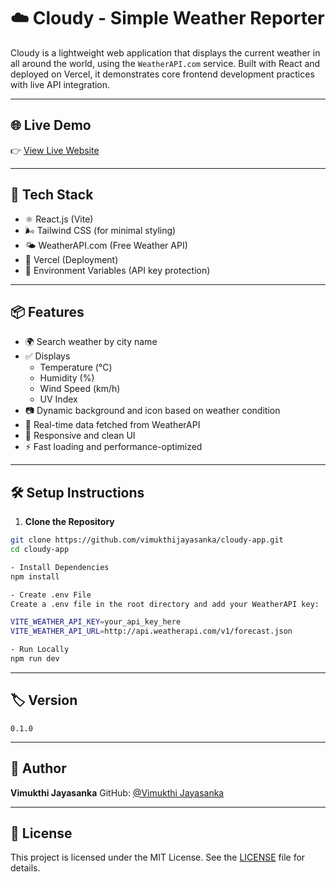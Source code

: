 # ☁️ Cloudy - Simple Weather Reporter

Cloudy is a lightweight web application that displays the current weather in all around the world, using the `WeatherAPI.com` service. Built with React and deployed on Vercel, it demonstrates core frontend development practices with live API integration.

---

## 🌐 Live Demo

👉 [View Live Website]()

---

## 🔧 Tech Stack

- ⚛️ React.js (Vite)
- 🌬️ Tailwind CSS (for minimal styling)
- 🌤️ WeatherAPI.com (Free Weather API)
- 🚀 Vercel (Deployment)
- 🔐 Environment Variables (API key protection)

---

## 📦 Features

- 🌍 Search weather by city name
- ✅ Displays 
    - Temperature (°C)
    - Humidity (%)
    - Wind Speed (km/h)
    - UV Index
- 📷 Dynamic background and icon based on weather condition
- 🔄 Real-time data fetched from WeatherAPI
- 📱 Responsive and clean UI
- ⚡ Fast loading and performance-optimized

---

## 🛠️ Setup Instructions

1. **Clone the Repository**

```bash
git clone https://github.com/vimukthijayasanka/cloudy-app.git
cd cloudy-app

- Install Dependencies
npm install

- Create .env File
Create a .env file in the root directory and add your WeatherAPI key:

VITE_WEATHER_API_KEY=your_api_key_here
VITE_WEATHER_API_URL=http://api.weatherapi.com/v1/forecast.json

- Run Locally
npm run dev
```
---

## 🏷️ Version

```
0.1.0
```

---

## 👤 Author

**Vimukthi Jayasanka**
GitHub: [@Vimukthi Jayasanka](https://github.com/vimukthijayasanka/cloudy-app)

---

## 📄 License

This project is licensed under the MIT License. See the [LICENSE](license.txt) file for details.

